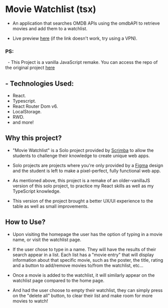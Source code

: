 # Movie Watchlist (tsx)

- An application that searches OMDB APIs using the omdbAPI to retrieve movies and add them to a watchlist.

- Live preview [here](https://mhdali-movie-watchlist-tsx.netlify.app/) (if the link doesn't work, try using a VPN).

### PS:

   &nbsp; - This Project is a vanilla JavaScript remake. You can access the repo of the original project [here](https://github.com/mhdalihoria/Movie-Watch-List)

## - Technologies Used: 

- React.
- Typescript.
- React Router Dom v6.
- LocalStorage.
- RWD.
- and more!


## Why this project?

- "Movie Watchlist" is a Solo project provided by [Scrimba](https://scrimba.com) to allow the students to challenge their knowledge to create unique web apps. 

- Solo projects are projects where you're only provided by a [Figma](https://www.figma.com) design and the student is left to make a pixel-perfect, fully functional web app.

- As mentioned above, this project is a remake of an older-vanillaJS version of this solo project, to practice my React skills as well as my TypeScript knowledge.

- This version of the project brought a better UX/UI experience to the table as well as small improvements.

## How to Use?

- Upon visiting the homepage the user has the option of typing in a movie name, or visit the watchlist page. 

- If the user chose to type in a name. They will have the results of their search appear in a list. Each list has a "movie entry" that will display information about that specific movie, such as the poster, the title, rating and a button to add/remove movies to/from the watchlist, etc...

- Once a movie is added to the watchlist, it will similarly appear on the watchlist page compared to the home page. 

- And had the user choose to empty their watchlist, they can simply press on the "delete all" button, to clear their list and make room for more movies to watch!

